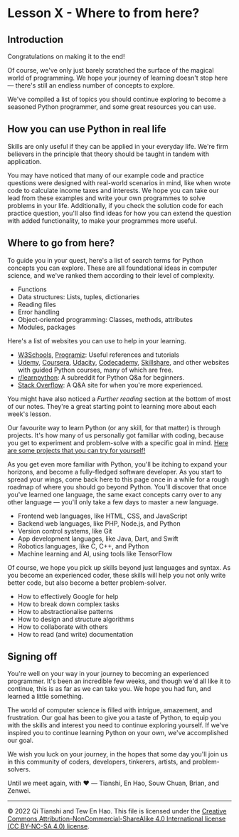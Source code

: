 # Lesson X - Where to from here?

## Introduction
Congratulations on making it to the end!

Of course, we've only just barely scratched the surface of the magical world of programming. We hope your journey of learning doesn't stop here — there's still an endless number of concepts to explore.

We've compiled a list of topics you should continue exploring to become a seasoned Python programmer, and some great resources you can use.

## How you can use Python in real life
Skills are only useful if they can be applied in your everyday life. We're firm believers in the principle that theory should be taught in tandem with application.

You may have noticed that many of our example code and practice questions were designed with real-world scenarios in mind, like when wrote code to calculate income taxes and interests. We hope you can take our lead from these examples and write your own programmes to solve problems in your life. Additionally, if you check the solution code for each practice question, you'll also find ideas for how you can extend the question with added functionality, to make your programmes more useful.

## Where to go from here?
To guide you in your quest, here's a list of search terms for Python concepts you can explore. These are all foundational ideas in computer science, and we've ranked them according to their level of complexity.

* Functions
* Data structures: Lists, tuples, dictionaries
* Reading files
* Error handling
* Object-oriented programming: Classes, methods, attributes
* Modules, packages

Here's a list of websites you can use to help in your learning.

* [W3Schools](https://www.w3schools.com/python/default.asp), [Programiz](https://www.programiz.com): Useful references and tutorials
* [Udemy](https://www.udemy.com), [Coursera](https://www.coursera.org), [Udacity](https://www.udacity.com), [Codecademy](https://www.codecademy.com), [Skillshare](https://www.skillshare.com), and other websites with guided Python courses, many of which are free.
* [r/learnpython](https://www.reddit.com/r/learnpython/): A subreddit for Python Q&a for beginners.
* [Stack Overflow](https://stackoverflow.com): A Q&A site for when you're more experienced.

You might have also noticed a *Further reading* section at the bottom of most of our notes. They're a great starting point to learning more about each week's lesson.

Our favourite way to learn Python (or any skill, for that matter) is through projects. It's how many of us personally got familiar with coding, because you get to experiment and problem-solve with a specific goal in mind. [Here are some projects that you can try for yourself!](https://hackr.io/blog/python-projects)

As you get even more familiar with Python, you'll be itching to expand your horizons, and become a fully-fledged software developer. As you start to spread your wings, come back here to this page once in a while for a rough roadmap of where you should go beyond Python. You'll discover that once you've learned one language, the same exact concepts carry over to any other language — you'll only take a few days to master a new language.

* Frontend web languages, like HTML, CSS, and JavaScript
* Backend web languages, like PHP, Node.js, and Python
* Version control systems, like Git
* App development languages, like Java, Dart, and Swift
* Robotics languages, like C, C++, and Python
* Machine learning and AI, using tools like TensorFlow

Of course, we hope you pick up skills beyond just languages and syntax. As you become an experienced coder, these skills will help you not only write better code, but also become a better problem-solver.

* How to effectively Google for help
* How to break down complex tasks
* How to abstractionalise patterns
* How to design and structure algorithms
* How to collaborate with others
* How to read (and write) documentation

## Signing off
You're well on your way in your journey to becoming an experienced programmer. It's been an incredible few weeks, and though we'd all like it to continue, this is as far as we can take you. We hope you had fun, and learned a little something.

The world of computer science is filled with intrigue, amazement, and frustration. Our goal has been to give you a taste of Python, to equip you with the skills and interest you need to continue exploring yourself. If we've inspired you to continue learning Python on your own, we've accomplished our goal.

We wish you luck on your journey, in the hopes that some day you'll join us in this community of coders, developers, tinkerers, artists, and problem-solvers.

Until we meet again, with ❤️ — Tianshi, En Hao, Souw Chuan, Brian, and Zenwei.

---

© 2022 Qi Tianshi and Tew En Hao. This file is licensed under the [Creative Commons Attribution-NonCommercial-ShareAlike 4.0 International license (CC BY-NC-SA 4.0) license](https://creativecommons.org/licenses/by-nc-sa/4.0/).

